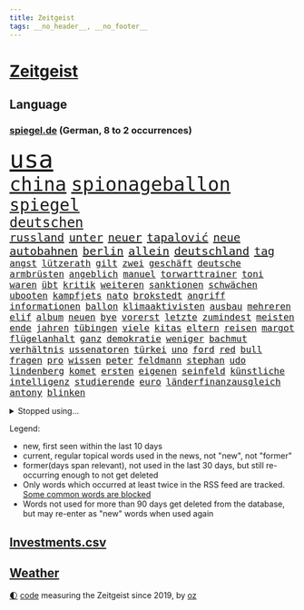 ```yaml
---
title: Zeitgeist
tags: __no_header__, __no_footer__
---
```


# [Zeitgeist](https://oliz.io/zeitgeist/)

## Language

<h3><a href="https://www.spiegel.de" target="_blank">spiegel.de</a> (German, 8 to 2 occurrences)</h3>
<p style="font-family:monospace">
<span style="font-size:32pt"><a href="news_links.html#usa" class="current">usa</a></span>
<br>
<span style="font-size:25pt"><a href="news_links.html#china" class="current">china</a></span>
<span style="font-size:25pt"><a href="news_links.html#spionageballon" class="new">spionageballon</a></span>
<br>
<span style="font-size:22pt"><a href="news_links.html#spiegel" class="current">spiegel</a></span>
<br>
<span style="font-size:18pt"><a href="news_links.html#deutschen" class="current">deutschen</a></span>
<br>
<span style="font-size:15pt"><a href="news_links.html#russland" class="current">russland</a></span>
<span style="font-size:15pt"><a href="news_links.html#unter" class="current">unter</a></span>
<span style="font-size:15pt"><a href="news_links.html#neuer" class="current">neuer</a></span>
<span style="font-size:15pt"><a href="news_links.html#tapalović" class="new">tapalović</a></span>
<span style="font-size:15pt"><a href="news_links.html#neue" class="current">neue</a></span>
<span style="font-size:15pt"><a href="news_links.html#autobahnen" class="current">autobahnen</a></span>
<span style="font-size:15pt"><a href="news_links.html#berlin" class="current">berlin</a></span>
<span style="font-size:15pt"><a href="news_links.html#allein" class="current">allein</a></span>
<span style="font-size:15pt"><a href="news_links.html#deutschland" class="current">deutschland</a></span>
<span style="font-size:15pt"><a href="news_links.html#tag" class="current">tag</a></span>
<br>
<span style="font-size:12pt"><a href="news_links.html#angst" class="current">angst</a></span>
<span style="font-size:12pt"><a href="news_links.html#lützerath" class="current">lützerath</a></span>
<span style="font-size:12pt"><a href="news_links.html#gilt" class="current">gilt</a></span>
<span style="font-size:12pt"><a href="news_links.html#zwei" class="current">zwei</a></span>
<span style="font-size:12pt"><a href="news_links.html#geschäft" class="current">geschäft</a></span>
<span style="font-size:12pt"><a href="news_links.html#deutsche" class="current">deutsche</a></span>
<span style="font-size:12pt"><a href="news_links.html#armbrüsten" class="new">armbrüsten</a></span>
<span style="font-size:12pt"><a href="news_links.html#angeblich" class="current">angeblich</a></span>
<span style="font-size:12pt"><a href="news_links.html#manuel" class="current">manuel</a></span>
<span style="font-size:12pt"><a href="news_links.html#torwarttrainer" class="new">torwarttrainer</a></span>
<span style="font-size:12pt"><a href="news_links.html#toni" class="current">toni</a></span>
<span style="font-size:12pt"><a href="news_links.html#waren" class="current">waren</a></span>
<span style="font-size:12pt"><a href="news_links.html#übt" class="current">übt</a></span>
<span style="font-size:12pt"><a href="news_links.html#kritik" class="current">kritik</a></span>
<span style="font-size:12pt"><a href="news_links.html#weiteren" class="current">weiteren</a></span>
<span style="font-size:12pt"><a href="news_links.html#sanktionen" class="current">sanktionen</a></span>
<span style="font-size:12pt"><a href="news_links.html#schwächen" class="current">schwächen</a></span>
<span style="font-size:12pt"><a href="news_links.html#ubooten" class="new">ubooten</a></span>
<span style="font-size:12pt"><a href="news_links.html#kampfjets" class="current">kampfjets</a></span>
<span style="font-size:12pt"><a href="news_links.html#nato" class="current">nato</a></span>
<span style="font-size:12pt"><a href="news_links.html#brokstedt" class="new">brokstedt</a></span>
<span style="font-size:12pt"><a href="news_links.html#angriff" class="current">angriff</a></span>
<span style="font-size:12pt"><a href="news_links.html#informationen" class="current">informationen</a></span>
<span style="font-size:12pt"><a href="news_links.html#ballon" class="new">ballon</a></span>
<span style="font-size:12pt"><a href="news_links.html#klimaaktivisten" class="current">klimaaktivisten</a></span>
<span style="font-size:12pt"><a href="news_links.html#ausbau" class="current">ausbau</a></span>
<span style="font-size:12pt"><a href="news_links.html#mehreren" class="current">mehreren</a></span>
<span style="font-size:12pt"><a href="news_links.html#elif" class="new">elif</a></span>
<span style="font-size:12pt"><a href="news_links.html#album" class="current">album</a></span>
<span style="font-size:12pt"><a href="news_links.html#neuen" class="current">neuen</a></span>
<span style="font-size:12pt"><a href="news_links.html#bye" class="new">bye</a></span>
<span style="font-size:12pt"><a href="news_links.html#vorerst" class="current">vorerst</a></span>
<span style="font-size:12pt"><a href="news_links.html#letzte" class="current">letzte</a></span>
<span style="font-size:12pt"><a href="news_links.html#zumindest" class="current">zumindest</a></span>
<span style="font-size:12pt"><a href="news_links.html#meisten" class="current">meisten</a></span>
<span style="font-size:12pt"><a href="news_links.html#ende" class="current">ende</a></span>
<span style="font-size:12pt"><a href="news_links.html#jahren" class="current">jahren</a></span>
<span style="font-size:12pt"><a href="news_links.html#tübingen" class="current">tübingen</a></span>
<span style="font-size:12pt"><a href="news_links.html#viele" class="current">viele</a></span>
<span style="font-size:12pt"><a href="news_links.html#kitas" class="current">kitas</a></span>
<span style="font-size:12pt"><a href="news_links.html#eltern" class="current">eltern</a></span>
<span style="font-size:12pt"><a href="news_links.html#reisen" class="current">reisen</a></span>
<span style="font-size:12pt"><a href="news_links.html#margot" class="current">margot</a></span>
<span style="font-size:12pt"><a href="news_links.html#flügelanhalt" class="new">flügelanhalt</a></span>
<span style="font-size:12pt"><a href="news_links.html#ganz" class="current">ganz</a></span>
<span style="font-size:12pt"><a href="news_links.html#demokratie" class="current">demokratie</a></span>
<span style="font-size:12pt"><a href="news_links.html#weniger" class="current">weniger</a></span>
<span style="font-size:12pt"><a href="news_links.html#bachmut" class="current">bachmut</a></span>
<span style="font-size:12pt"><a href="news_links.html#verhältnis" class="current">verhältnis</a></span>
<span style="font-size:12pt"><a href="news_links.html#ussenatoren" class="current">ussenatoren</a></span>
<span style="font-size:12pt"><a href="news_links.html#türkei" class="current">türkei</a></span>
<span style="font-size:12pt"><a href="news_links.html#uno" class="current">uno</a></span>
<span style="font-size:12pt"><a href="news_links.html#ford" class="current">ford</a></span>
<span style="font-size:12pt"><a href="news_links.html#red" class="current">red</a></span>
<span style="font-size:12pt"><a href="news_links.html#bull" class="current">bull</a></span>
<span style="font-size:12pt"><a href="news_links.html#fragen" class="current">fragen</a></span>
<span style="font-size:12pt"><a href="news_links.html#pro" class="current">pro</a></span>
<span style="font-size:12pt"><a href="news_links.html#wissen" class="current">wissen</a></span>
<span style="font-size:12pt"><a href="news_links.html#peter" class="current">peter</a></span>
<span style="font-size:12pt"><a href="news_links.html#feldmann" class="current">feldmann</a></span>
<span style="font-size:12pt"><a href="news_links.html#stephan" class="current">stephan</a></span>
<span style="font-size:12pt"><a href="news_links.html#udo" class="current">udo</a></span>
<span style="font-size:12pt"><a href="news_links.html#lindenberg" class="current">lindenberg</a></span>
<span style="font-size:12pt"><a href="news_links.html#komet" class="new">komet</a></span>
<span style="font-size:12pt"><a href="news_links.html#ersten" class="current">ersten</a></span>
<span style="font-size:12pt"><a href="news_links.html#eigenen" class="current">eigenen</a></span>
<span style="font-size:12pt"><a href="news_links.html#seinfeld" class="new">seinfeld</a></span>
<span style="font-size:12pt"><a href="news_links.html#künstliche" class="current">künstliche</a></span>
<span style="font-size:12pt"><a href="news_links.html#intelligenz" class="current">intelligenz</a></span>
<span style="font-size:12pt"><a href="news_links.html#studierende" class="current">studierende</a></span>
<span style="font-size:12pt"><a href="news_links.html#euro" class="current">euro</a></span>
<span style="font-size:12pt"><a href="news_links.html#länderfinanzausgleich" class="current">länderfinanzausgleich</a></span>
<span style="font-size:12pt"><a href="news_links.html#antony" class="current">antony</a></span>
<span style="font-size:12pt"><a href="news_links.html#blinken" class="current">blinken</a></span>
</p>
<details>
<summary>Stopped using...</summary>
<p class="former" style="font-size:12pt">
metropole(835) coronakrise(834) einzelne(834) führende(834) rasant(834) reihe(833) angela(832) bayer(832) ddr(832) gemeinden(832) getan(832) ikone(832) merkel(832) versorgt(832) versprach(831) vollständig(831) alkohol(830) geschrieben(830) hubschrauber(830) joachim(830) sonne(830) untersuchungsausschuss(830) bielefeld(829) blicken(829) helden(829) inter(829) künstler(829) locker(829) rückschlag(829) tests(829) tränen(829) weise(829) xi(829) beklagen(828) durchsetzen(828) enger(828) gefährden(828) hört(828) musiker(828) pocht(828) umfeld(828) verheerenden(828) villa(828) übersicht(828) berichterstattung(827) gespielt(827) großteil(827) michelle(827) obama(827) rief(827) riss(827) wahrheit(827) finanziell(826) frieden(826) klimawandels(826) lüge(826) machthaber(826) staats(826) verriet(826) virologe(826) ausprobiert(825) befinden(825) berg(825) bücher(825) favoriten(825) fischer(825) hans(825) höhe(825) klingbeil(825) lars(825) verbietet(825) weder(825) überlebt(825) außen(824) fahrt(824) jahrhundert(824) mütter(824) nahezu(824) party(824) werke(824) erbe(823) geflogen(823) lügen(823) pressestimmen(823) verzicht(823) diplomaten(822) feuerwehrleute(822) fotos(822) lewandowski(822) längere(822) publikum(822) beachten(821) meinem(821) todesfälle(821) venezuela(821) wochenlang(821) überraschung(821) botschaften(820) erkrankung(820) ersetzen(820) milde(820) spektakulären(820) ungarns(820) ursachen(820) verschwunden(820) weite(820) zuversichtlich(820) ökonom(820) atem(819) auskunft(819) big(819) digitalen(819) unterschiedlich(819) 23(818) besuchen(818) herzogin(818) moment(818) politikerinnen(818) verschwand(818) gabriel(817) kim(817) licht(817) nachricht(817) arabische(816) kultur(816) befreien(815) ehepaar(815) form(815) schlimmste(815) vierten(815) kommende(814) projekt(814) tatverdächtigen(814) ereignisse(813) verbindet(813) zerstören(813) euparlament(812) ministerium(812) wende(812) 600(811) immunität(811) beschränkungen(810) gekauft(810) raumstation(810) verfassung(810) journalistin(809) anzeichen(807) betrifft(807) eigenes(807) motor(805) angehörige(804) erwachsenen(804) impfungen(804) top(804) kate(803) gelandet(802) nachts(802) beitrag(800) pleite(799) angeboten(797) automatisch(797) zuspruch(794) benötigen(792) schwung(792) gerieten(791) vermisste(791) bewegt(787) festhalten(787) empfangen(785) erfolgreichen(785) verpasste(784) staatsoberhaupt(783) prägte(778) bündnis(775) missbrauchs(774) hitler(769) vereins(769) coronaimpfung(755) festgesetzt(742) mangelnde(735) 95(724) neuanfang(691) 250(634) höchster(633) komme(621) potsdamer(614) 38(594) jamie(592) zusammenarbeiten(584) fehlte(581) stundenlang(579) kleidung(572) bauern(569) drohenden(567) füllen(558) mächtigen(551) fühlte(541) hamburgs(538) beliebte(528) kameras(526) komitee(526) 700(522) norwegischen(520) russischem(520) drauf(511) längste(511) privilegien(509) haushalt(503) bedürftige(499) bombe(499) emirat(497) machtübernahme(497) momente(497) staatsbesuch(497) gehälter(495) werner(482) söders(480) games(479) schnelles(476) schränkt(476) mehrwertsteuer(475) südkoreas(471) abtreibung(469) spezielle(459) halbes(458) follower(456) hendrik(450) missbrauchsskandal(450) rosa(450) studenten(449) andrang(447) mond(447) oppositionsführer(447) ostdeutschland(444) weißer(444) aktivitäten(442) hafenstadt(441) russisches(441) euländer(434) bas(431) bärbel(431) gletscher(430) wahr(423) lärm(417) martina(415) tradition(415) entsteht(414) museen(414) otto(414) nagel(411) getreide(407) pessimistisch(407) ozean(406) phänomen(406) falsches(396) energieversorgung(394) rasch(393) genießen(390) bafög(389) küche(385) sanitäter(385) langjährigen(383) südkoreanische(383) g7staaten(380) influencerin(376) stuhl(373) berichteten(366) lebenshaltungskosten(366) ring(366) hauptbahnhof(363) überwachung(363) einfachen(361) zählte(361) unternehmens(360) hartes(359) stadtverwaltung(359) spielern(358) vielfalt(357) klitschko(353) vitali(351) auswertung(350) moniert(349) barbara(342) umfragen(342) flughäfen(340) österreicher(340) transparenz(337) verpflichtende(333) warme(333) weltgesundheitsorganisation(333) mut(331) begleiten(330) englands(329) don(328) triumphiert(326) barack(323) abgeschafft(322) fern(322) spdchef(322) spiegeltitelstory(322) gelöst(321) schildern(321) analysen(320) bezahlung(320) vermieter(320) gebiete(316) sperre(313) ausländer(306) schlechter(304) ausgang(302) starkregen(301) achtzigern(298) vergeltung(297) moral(293) ergab(289) leitungen(289) cockpit(288) ten(288) unsicherheit(288) cherson(287) ansturm(285) fox(285) dicke(284) umsätze(284) ausrichten(282) energieminister(282) fair(282) arbeitslosigkeit(280) indem(280) neuerdings(280) ertrinken(279) fußballerinnen(279) prag(279) schlagabtausch(277) zusätzlich(274) humor(273) zugänglich(271) beliebtesten(270) elend(270) nationalteam(270) sammelte(268) entsprechend(266) woods(265) festen(262) schindler(262) traditionen(261) verzichtete(261) verwechslung(257) jesus(256) abgeschaltet(252) enkel(251) erfuhr(251) halt(251) lichter(251) absteiger(249) aufsteiger(247) stagniert(247) verschwanden(247) held(246) ewigen(245) dinner(244) lustig(244) zusehends(243) anhören(242) fire(240) wehrte(240) 9euroticket(238) computer(236) ausgebaut(235) frustriert(233) anhaltende(227) umwelthilfe(227) befeuert(224) tierschützer(224) vollgas(223) empfehlungen(222) pakt(222) republikanischer(221) luka(220) afghanische(218) 86(217) idol(217) madrids(217) riefen(217) verheerend(217) zuwanderer(217) miss(216) preisdeckel(216) 180(215) geübt(214) notaufnahme(214) sahen(214) niedrige(211) ressorts(211) dialog(209) übernahmen(208) erntet(207) mitgeteilt(207) netflixdoku(207) angepasst(206) schwimmen(206) setzten(206) kosovo(205) stutthof(205) arizona(204) kriegsende(204) gottschalk(203) gouverneurin(202) versorgen(202) jemals(201) schlange(201) abschwung(200) ansage(200) fühle(200) image(199) schreibtisch(199) riesig(198) total(198) hosen(197) entschuldigen(196) extra(196) trends(196) namens(195) geste(193) heißer(193) kontroversen(193) strittigen(192) bay(191) detroit(191) tampa(191) normalisierung(190) uneins(189) islamisten(188) fassungslos(187) pipeline(187) vernichtet(187) verträge(187) formen(185) schmerzhaft(184) achterbahn(183) sexistische(183) innenstadt(182) kürzungen(181) stadtwerke(181) wiedersehen(180) aussteigen(179) kurzfristige(179) victoria(178) weltspitze(178) aufgaben(177) drehten(175) kühne(175) prüfungen(175) salz(174) wagte(174) grönland(173) gewisse(172) kommunizieren(172) danke(171) unterkünfte(171) dreijähriger(170) entstand(170) rezessionsangst(168) staatshilfen(168) klimagipfel(167) modeikone(167) bürgergeld(166) fußballlegende(166) rekruten(166) brandt(165) lebensjahr(165) stationiert(165) trailer(165) importiert(164) inselstaat(164) magnus(164) aufmerksam(161) umweltaktivisten(161) bildband(160) sea(160) beleidigungen(159) erhielten(159) katastrophenschutz(159) marvin(159) volksheld(159) bundesratspräsident(158) einziges(158) gaskunden(158) unbeliebt(158) vorstellbar(158) isolationspflicht(157) katrin(157) 25000(156) bundestagspräsidentin(156) lauern(156) twitteraccount(156) eingekesselt(155) messungen(155) begraben(152) wählte(152) befreite(151) bestattet(151) gewannen(151) kriminalpolizei(151) überstehen(151) 63(150) klassische(150) starkoch(149) aufgewachsen(148) mississippi(148) sommerlich(147) gott(146) angegangen(145) fracking(144) geprallt(144) jackson(143) patzte(143) steuerunterlagen(143) tobias(143) fußballprofis(141) entstehung(140) kündigung(140) verfeindeten(140) zugesprochen(140) farben(139) auslaufen(138) grenzfluss(138) stellenanzeigen(138) verfallen(138) bekanntester(137) intrigen(137) verbal(137) grenzstadt(136) spiegelde(136) verdichten(136) anfangs(135) aufsicht(135) bundesbankpräsident(135) erzielte(135) gaspreisen(135) zutritt(135) 4500(134) abschuss(134) 45jährige(133) kondome(133) freigegeben(131) gesteigert(130) kabinetts(130) rassistischer(129) bewusstlos(128) schwestern(128) bussen(127) gerechtfertigt(127) rummel(127) seltsame(126) tonga(125) maduro(124) nicolás(124) übersehen(123) 69jährige(122) ereignis(121) strommarkt(121) zuzug(121) ansonsten(120) beobachter(120) elften(120) stützt(120) gaspipelines(119) praktisch(119) erwägen(118) gaspreisbremse(116) gefehlt(115) kollege(115) 84jährige(114) medizinischen(114) winters(114) brachen(113) dokumentieren(113) spiegelrecherche(113) nationalgarde(112) womit(112) dgbchefin(111) fahimi(111) herzog(111) mahnte(111) wärmste(111) begegnung(110) angesehen(109) besuchten(109) größen(109) schwedt(109) zerstritten(108) gedreht(107) mikroplastik(107) beihilfe(106) brunsbüttel(106) hakt(106) júnior(106) missstände(106) morgan(106) phoenix(106) vinícius(106) wahlergebnis(106) 1922(105) bundesweites(105) russlandpolitik(105) szenarien(105) begräbnis(103) bruch(103) hergestellt(103) persönlichkeiten(103) sonde(103) bevorstehen(102) fußballikone(102) monarch(102) vorbehalten(102) arzneimittel(101) doris(101) fahrerflucht(101) freistellung(101) verstörend(101) überraschte(101) off(100) verhelfen(100) ächzen(100) überraschenden(100) elektronische(99) filmstarts(99) best(98) verkehrsbetriebe(98) versehen(98) verunglückte(98) zweifeln(98) ausgehen(97) erkrankter(97) fachverbände(97) heizt(97) nordkoreas(97) emilia(96) professioneller(96) sommers(96) verunreinigt(96) blaue(95) gewalttäter(94) lecks(94) berufliche(93) umlaufbahn(93) unternehmerin(93) hummels(92) samantha(92) vorzeitigen(92) beileidsbekundungen(91) rechenzentrum(91) mobilität(90) unfassbar(90) verklärt(90) feindbild(89) me/cfs(89) rüstungsexporte(89) vorsätze(89) weiht(89) ausgebremst(88) kocht(88) wilhelmshaven(88) birmingham(87) björk(87) egon(87) gefangenen(87) hockenheim(87) massenkarambolage(87) schönste(87) bundesverkehrsminister(86) frauenfeindliche(86) gewählte(86) schläft(86) schönheit(86) witwer(86) coronaisolationspflicht(85) englisch(85) klopapier(85) sechsteilige(85) sehnt(85) telefonieren(85) ungereimtheiten(85) alias(84) desinformation(84) horn(84) karriereberaterin(84) lambrechts(84) wettbewerben(84) kriegsangst(83) sven(83) übliche(83) auftauchen(82) lamborghini(82) stippvisite(82) welttournee(82) rohöl(81) usmidterms(81) dichter(80) großartig(80) lawinenabgang(80) nächtliche(80) überzieht(80) fraktionschef(79) gary(79) karagiannidis(79) luftalarm(79) massaker(79) zucker(79) curtis(78) daei(78) exportverbot(78) fortsetzungen(78) rapsuperstar(78) verehrt(78) filmstar(77) golflegende(77) parallel(77) polizeitaucher(77) rückendeckung(77) süße(77) taucher(77) artensterben(76) astrazeneca(76) großereignis(76) krisenpolitik(76) neudelhi(76) slum(76) vorladung(76) zurückhaltender(76) zünden(76) 39(75) mitschuld(75) nikolas(75) tieres(75) cybermobbing(74) fassungslosigkeit(74) hot(74) infektionszahlen(74) tottenham(74) vorzeitigem(74) nassehi(73) torjäger(73) abhängigkeiten(72) ersatzbank(72) hip(72) leere(72) schwierigsten(72) umbruch(72) verhandlungsbereit(72) buchs(71) börsenunternehmen(71) forschungseinrichtungen(71) gehörenden(71) magic(71) mullahs(71) orlando(71) pistons(71) betet(70) nüchtern(70) sünden(70) ausreise(69) craig(69) obst(69) prangert(69) topfavoriten(69) gelebt(68) adolf(67) beeinflussung(67) erfolgreicher(67) hotspur(67) kunstsammlung(67) lesbische(67) palmer(67) konzentration(66) prägen(66) russlandkurs(66) zugbegleiterin(66) cathy(65) endemisch(65) forest(65) nottingham(65) psychoterror(65) typischen(65) versetzte(65) wechselhaft(65) 65jähriger(64) düster(64) one(64) profit(64) täglicher(64) verfehlte(64) abzeichen(63) eigentoren(63) familienministerin(63) furcht(63) paus(63) schiffer(63) spiegelkolumnist(63) weltklimakonferenz(63) durchschnitt(62) einschüchtern(62) midterms(62) queer(62) tanker(62) ahnen(61) vorgesetzten(61) außenministeriums(60) maler(60) optimismus(60) racing(60) verborgen(60) widersprüchen(60) industrienationen(59) normales(59) nullcovidpolitik(59) spielraum(59) ultrarechte(59) wachsendes(59) account(58) feuerte(58) gesellschaftliche(58) grundsatzpapier(58) kpführung(58) luise(58) netanyahus(58) stalingrad(58) therapeut(58) belastete(57) johnny(57) neunzigerjahre(57) welten(57) engagierte(56) grundlegende(56) skispringen(56) sportartikelhersteller(56) twitterangestellte(56) unterstützte(56) zhengzhou(56) geschüttelt(55) slowene(55) sozialdemokratin(55) ussänger(55) ablenken(54) gitarrist(54) glassplittern(54) kaff(54) betten(53) echo(53) erpresser(53) gespött(53) kommentiert(53) nordkoreanische(53) serben(53) thuram(53) 51jährige(52) althaus(52) autofahrerin(52) erlöste(52) i7(52) koreanischen(52) skispringerin(52) emeritierter(51) festgenommener(51) marokko(51) rabbiner(51) sprachkritiker(51) umgangs(51) verlängerter(51) artenschutz(50) bergleute(50) knallern(50) label(50) tarifbindung(50) aktiviert(49) berühmtheit(49) kari(49) lake(49) markige(49) mitreden(49) müllwagen(49) punk(49) windige(49) gottes(48) großfamilie(48) halbgar(48) medizinisch(48) negativen(48) tennislegende(48) angerufen(47) ekrem(47) häufen(47) katars(47) schränken(47) vorgängers(47) engere(46) gefragter(46) teuerungswelle(46) verirrte(46) weihnachtsmann(46) wmpause(46) zitate(46) überwacht(46) angriffs(45) betuchte(45) gasmangel(45) tvsender(45) wetten(45) bundesjustizminister(44) gemütlich(44) gletscherschmelze(44) gutgehen(44) kontrahenten(44) luis(44) mundgeruch(44) siegchancen(44) straßensperren(44) aufpassen(43) bildeten(43) inszenierte(43) jong(43) raketentest(43) reformideen(43) s300rakete(43) tippte(43) un(43) vermeldet(43) vorsichtig(43) abbaggern(42) bestens(42) eugesundheitsbehörde(42) hinsicht(42) lieder(42) schönsten(42) bewerben(41) fasern(41) feiertage(41) hauptberuflich(41) hüte(41) jüdischen(41) konzentriert(40) krankschreibung(40) oppositionspolitikers(40) schimmel(40) schlotterbeck(40) usmilitärs(40) garmischpartenkirchen(39) jüdisches(39) oman(39) verschenken(39) attackierten(38) fußballerisch(38) hauptsitz(38) morgenstunden(38) drinnen(37) enzensberger(37) tribünen(37) tvexperte(37) weihnachtsbaum(37) jahrgang(36) kontrollen(36) schneesturm(36) seifenblasen(36) totschlags(36) elegant(35) euphorisch(35) improvisierten(35) kane(35) trauern(35) 71(34) anneke(34) elbblick(34) erfolgsgeschichte(34) esa(34) exbundeskanzler(34) fights(34) freundschaftsanfragen(34) haaren(34) hilfeschrei(34) idaho(34) kleinstadtkosmos(34) lies(34) little(34) mina(34) nordostseekanal(34) powerkommunikation(34) riskanter(34) sarnau(34) schneefälle(34) tander(34) zdfserie(34) läden(33) naturschützer(33) soulfood(33) wohngeldberechtigten(33) atomwaffenarsenal(32) bescherte(32) erwähnt(32) prächtigen(32) reisepass(32) segeln(32) unangenehm(32) argumentiert(31) charts(31) steine(31) wmviertelfinale(31) biograf(30) brennendes(30) cash(30) drogeriemarktkette(30) erdrutsch(30) hassen(30) millionenpublikum(30) nationalspielern(30) überstanden(30) abdecken(29) feministin(29) suárez(29) apotheker(28) baumärkte(28) geleakte(28) heiligabend(28) kurden(28) rammt(28) weihnachtsmärkte(28) feuerwerk(27) lehnten(27) loipe(27) aufstocken(26) bomber(26) kandidieren(26) kosovos(26) nutzerdaten(26) usrapper(26) bündnisses(25) gepostet(25) komfortabel(25) rebellin(25) schenk(25) sentimental(25) staatsmann(25) 28jährigen(24) abgeschossen(24) mittendrin(24) präsidentenwahl(24) strange(24) unbeeindruckt(24) 1988(23) charité(23) gebrauchte(23) gesetzesverschärfung(23) inoffiziellen(23) rauschen(23) reichsbürger(23) sagten(23) vorlegen(23) angetrieben(22) jane(22) jitzchak(22) setze(22) strafverfolgung(22) stutthofprozess(22) umspannwerke(22) unglaublich(22) albin(21) anpacken(21) barrel(21) dienstagmorgen(21) einsamer(21) festgenommenen(21) freunden(21) kurti(21) sion(21) sono(21) sportlerinnen(21) verschüttet(21) wout(21) würstchen(21) affenlaute(20) elotrans(20) porträtiert(20) zurückzuerobern(20) einspringen(19) gegenspieler(19) jener(19) kaufkraftverlust(19) kracht(19) meistgesehene(19) obdachlosigkeit(19) reichsbürgerrazzia(19) säuglings(19) südostasiatischen(19) uszeitung(19) uwe(19) gerwyn(18) wandte(18) abgestraft(17) beeindruckende(17) besserung(17) etabliert(17) reale(17) zukünftige(17) angeschaut(16) ballistischen(16) beinbruch(16) fonda(16) gebilligt(16) straftäter(16) abgeschlagen(15) durften(15) gouverneurswahl(15) lizenz(15) rhetorik(15) sojuskapsel(15) wendung(15) ausstellungen(14) bunt(14) dark(14) imamoğlu(14) kampfbereitschaft(14) krankheitswelle(14) schilderte(14) volkspartei(14) wissenschaftlerinnen(14) amtsverzicht(13) arbeitszeiten(13) eingefangen(13) kummer(13) liberaleren(13) moritz(13) silvesterböller(13) three(13) verbote(13) verfällt(13) westlicher(13) wmpokal(13) clemens(12) drängte(12) fragte(12) stunts(12) volkshelden(12) cohen(11) eauto(11) entsendet(11) fluggeräte(11) gesträubt(11) kapitolausschuss(11) kommendes(11) ransomware(11)
</p>
</details>
<p>Legend:
<ul>
<li><span class="new">new</span>, first seen within the last 10 days</li>
<li><span class="current">current</span>, regular topical words used in the news, not "new", not "former"</li>
<li><span class="former">former(days span relevant)</span>, not used in the last 30 days, but still re-occurring enough to not get deleted</li>
<li>Only words which occurred at least twice in the RSS feed are tracked. <a href="language/filters.py">Some common words are blocked</a></li>
<li>Words not used for more than 90 days get deleted from the database, but may re-enter as "new" words when used again</li>
</ul>
</p>

## [Investments](investments.html)[.csv](investments.csv)

## [Weather](weather.html)

<footer>
<a href="javascript:toggleTheme()" class="nav">🌓</a>
<a href="https://github.com/ooz/zeitgeist">code</a> measuring the Zeitgeist since 2019, by <a href="https://oliz.io">oz</a>
</footer>
